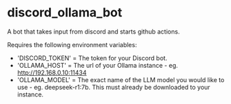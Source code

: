 # discord_ollama_bot

A bot that takes input from discord and starts github actions.

Requires the following environment variables:
- 'DISCORD_TOKEN' = The token for your Discord bot.
- 'OLLAMA_HOST' = The url of your Ollama instance - eg. http://192.168.0.10:11434
- 'OLLAMA_MODEL' = The exact name of the LLM model you would like to use - eg. deepseek-r1:7b. This must already be downloaded to your instance.